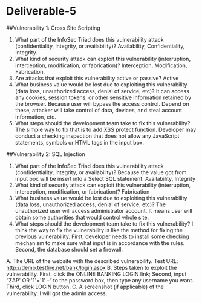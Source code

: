 # Deliverable-5
##Vulnerability 1: Cross Site Scripting
1.	What part of the InfoSec Triad does this vulnerability attack (confidentiality, integrity, or availability)?
Availability, Confidentiality, Integrity.
2.	What kind of security attack can exploit this vulnerability (interruption, interception, modification, or fabrication)?
Interception, Modification, Fabrication.
3.	Are attacks that exploit this vulnerability active or passive?
Active 
4.	What business value would be lost due to exploiting this vulnerability (data loss, unauthorized access, denial of service, etc)?
It can access any cookies, session tokens, or other sensitive information retained by the browser. Because user will bypass the access control. Depend on these, attacker will take control of data, devices, and steal account information, etc.
5.	What steps should the development team take to fix this vulnerability?
The simple way to fix that is to add XSS protect function. Developer may conduct a checking inspection that does not allow any JavaScript statements, symbols or HTML tags in the input box.

##Vulnerability 2: SQL Injection
1.	What part of the InfoSec Triad does this vulnerability attack (confidentiality, integrity, or availability)?
Because the value got from input box will be insert into a Select SQL statement.
Availability, Integrity
2.	What kind of security attack can exploit this vulnerability (interruption, interception, modification, or fabrication)?
Fabrication
3.	What business value would be lost due to exploiting this vulnerability (data loss, unauthorized access, denial of service, etc)?
The unauthorized user will access administrator account. It means user will obtain some authorities that would control whole site.
4.	What steps should the development team take to fix this vulnerability?
I think the way to fix the vulnerability is like the method for fixing the previous vulnerability. First, developer needs to install some checking mechanism to make sure what input is in accordance with the rules. Second, the database should set a firewall.

A.	The URL of the website with the described vulnerability.
Test URL: http://demo.testfire.net/bank/login.aspx
B.	Steps taken to exploit the vulnerability.
First, click the ONLINE BANKING LOGIN link;
Second, input “ZAP' OR '1'='1' –“ to the password box, then type any username you want.
Third, click LOGIN button.
C.	A screenshot (if applicable) of the vulnerability.
I will got the admin access.





